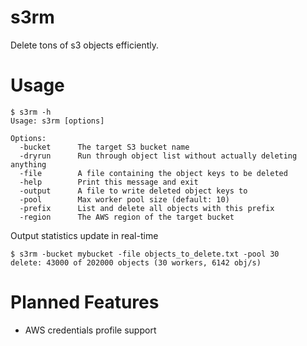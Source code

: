 s3rm
====

Delete tons of s3 objects efficiently.

Usage
=====
```shell
$ s3rm -h
Usage: s3rm [options]

Options:
  -bucket      The target S3 bucket name
  -dryrun      Run through object list without actually deleting anything
  -file        A file containing the object keys to be deleted
  -help        Print this message and exit
  -output      A file to write deleted object keys to
  -pool        Max worker pool size (default: 10)
  -prefix      List and delete all objects with this prefix
  -region      The AWS region of the target bucket
```

Output statistics update in real-time
```shell
$ s3rm -bucket mybucket -file objects_to_delete.txt -pool 30
delete: 43000 of 202000 objects (30 workers, 6142 obj/s)
```

Planned Features
================

- AWS credentials profile support

